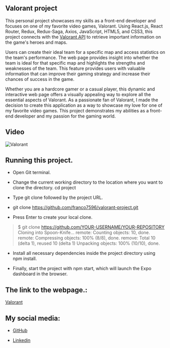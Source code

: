 ## Valorant project

This personal project showcases my skills as a front-end developer and focuses on one of my favorite video games, Valorant. Using React.js, React Router, Redux, Redux-Saga, Axios, JavaScript, HTML5, and CSS3, this project connects with the [Valorant API](https://dash.valorant-api.com/) to retrieve important information on the game's heroes and maps.

Users can create their ideal team for a specific map and access statistics on the team's performance. The web page provides insight into whether the team is ideal for that specific map and highlights the strengths and weaknesses of the team. This feature provides users with valuable information that can improve their gaming strategy and increase their chances of success in the game.

Whether you are a hardcore gamer or a casual player, this dynamic and interactive web page offers a visually appealing way to explore all the essential aspects of Valorant. As a passionate fan of Valorant, I made the decision to create this application as a way to showcase my love for one of my favorite video games. This project demonstrates my abilities as a front-end developer and my passion for the gaming world.

## Video

![Valorant](https://user-images.githubusercontent.com/54074366/235226293-10d995bb-0df1-4b84-8a2d-2d64935e2428.gif)


## Running this project.
- Open Git terminal.

- Change the current working directory to the location where you want to clone the directory. cd project

- Type git clone followed by the project URL.

- git clone https://github.com/franco7596/valorant-project.git

- Press Enter to create your local clone.

> $ git clone https://github.com/YOUR-USERNAME/YOUR-REPOSITORY Cloning into Spoon-Knife... remote: Counting objects: 10, done. remote: Compressing objects: 100% (8/8), done. remove: Total 10 (delta 1), reused 10 (delta 1) Unpacking objects: 100% (10/10), done.

- Install all necessary dependencies inside the project directory using npm install.

- Finally, start the project with npm start, which will launch the Expo dashboard in the browser.

## The link to the webpage.:

[Valorant](https://ribotta-franco-valorant.vercel.app/#/)

## My social media:

- [GitHub](https://github.com/franco7596)

- [Linkedin](https://www.linkedin.com/in/franco-ribotta-274a211b0/)
